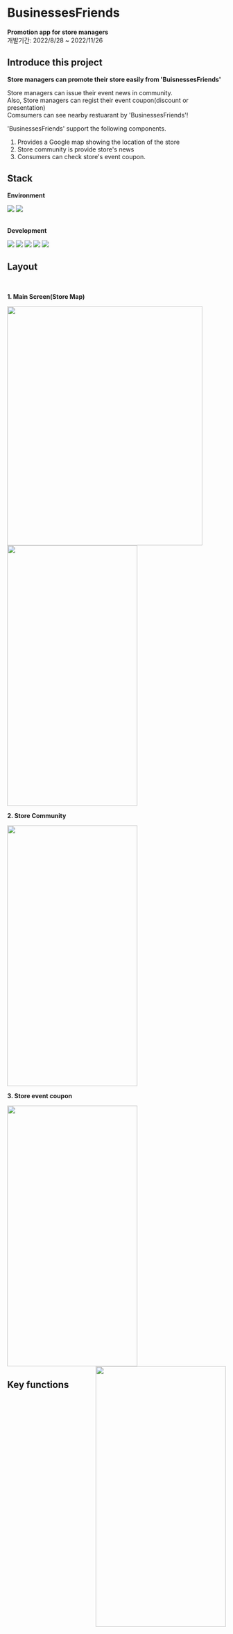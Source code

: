 # BusinessesFriends



**Promotion app for store managers**
<br/>
개발기간: 2022/8/28 ~ 2022/11/26


## Introduce this project



__Store managers can promote their store easily from 'BuisnessesFriends'__


Store managers can issue their event news in community. <br/>
Also, Store managers can regist their event coupon(discount or presentation)<br/>
Comsumers can see nearby restuarant by 'BusinessesFriends'!


'BusinessesFriends' support the following components.


1. Provides a Google map showing the location of the store
2. Store community is provide store's news
3. Consumers can check store's event coupon.


## Stack


**Environment**

<div>
<img src="https://img.shields.io/badge/visualstudiocode-007ACC?style=for-the-badge&logo=visualstudiocode&logoColor=white">
<img src="https://img.shields.io/badge/androidstudio-3DDC84?style=for-the-badge&logo=androidstudio&logoColor=white">
</div>

<br/>

**Development**
<div>
  <img src="https://img.shields.io/badge/html5-E34F26?style=for-the-badge&logo=html5&logoColor=white"> 
  <img src="https://img.shields.io/badge/css-1572B6?style=for-the-badge&logo=css3&logoColor=white"> 
  <img src="https://img.shields.io/badge/javascript-F7DF1E?style=for-the-badge&logo=javascript&logoColor=black">
  <img src="https://img.shields.io/badge/php-777BB4?style=for-the-badge&logo=php&logoColor=black">
  <img src="https://img.shields.io/badge/mysql-4479A1?style=for-the-badge&logo=mysql&logoColor=black">
</div>


## Layout

<br/>

**1. Main Screen(Store Map)**


<img src="https://github.com/kimykstar/businessesfriends/assets/91407685/38e1c000-9b0a-4c06-993d-c04375f81ccd" height="550px" width="450px" align="left"/>
<img src="https://github.com/kimykstar/businessesfriends/assets/91407685/d89e50e8-9dab-4327-9717-5621e274b285" height="600px" width="300px"/>

<br/>

**2. Store Community**


<img src="https://github.com/kimykstar/businessesfriends/assets/91407685/263d3eab-470e-4617-8d54-1e1ce7855816" height="600px" width="300px"/>


<br/>

**3. Store event coupon**



<img src="https://github.com/kimykstar/businessesfriends/assets/91407685/18b06194-43fb-45fa-8e47-c55552037391" height="600px" width="300px"/>
<img src="https://github.com/kimykstar/businessesfriends/assets/91407685/8e8ae135-37d6-4480-a8f9-b48ffbb51565" height="600px" width="300px" align="right"/>



## Key functions






